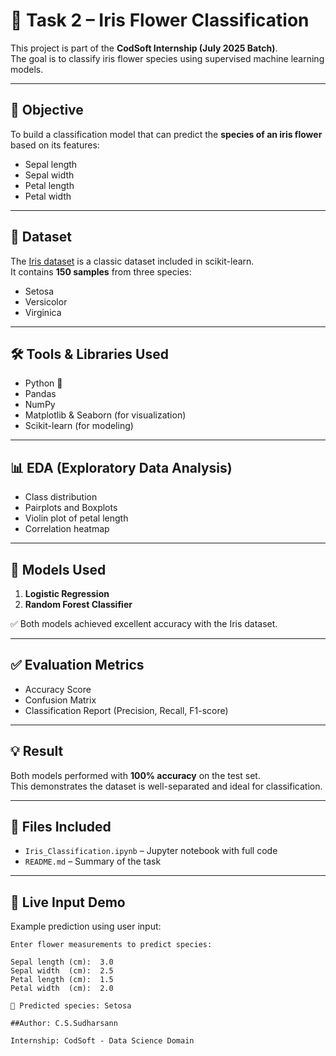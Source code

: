 # 🌸 Task 2 – Iris Flower Classification

This project is part of the **CodSoft Internship (July 2025 Batch)**.  
The goal is to classify iris flower species using supervised machine learning models.

---

## 🎯 Objective

To build a classification model that can predict the **species of an iris flower** based on its features:
- Sepal length
- Sepal width
- Petal length
- Petal width

---

## 📂 Dataset

The [Iris dataset](https://scikit-learn.org/stable/auto_examples/datasets/plot_iris_dataset.html) is a classic dataset included in scikit-learn.  
It contains **150 samples** from three species:
- Setosa
- Versicolor
- Virginica

---

## 🛠️ Tools & Libraries Used

- Python 🐍
- Pandas
- NumPy
- Matplotlib & Seaborn (for visualization)
- Scikit-learn (for modeling)

---

## 📊 EDA (Exploratory Data Analysis)

- Class distribution
- Pairplots and Boxplots
- Violin plot of petal length
- Correlation heatmap

---

## 🧠 Models Used

1. **Logistic Regression**
2. **Random Forest Classifier**

✅ Both models achieved excellent accuracy with the Iris dataset.

---

## ✅ Evaluation Metrics

- Accuracy Score
- Confusion Matrix
- Classification Report (Precision, Recall, F1-score)

---

## 💡 Result

Both models performed with **100% accuracy** on the test set.  
This demonstrates the dataset is well-separated and ideal for classification.

---

## 📁 Files Included

- `Iris_Classification.ipynb` – Jupyter notebook with full code
- `README.md` – Summary of the task


---

## 🔮 Live Input Demo

Example prediction using user input:

```text
Enter flower measurements to predict species:

Sepal length (cm):  3.0
Sepal width  (cm):  2.5
Petal length (cm):  1.5
Petal width  (cm):  2.0

🌼 Predicted species: Setosa

##Author: C.S.Sudharsann

Internship: CodSoft - Data Science Domain


